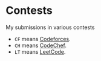# Contests

My submissions in various contests

- `CF` means [Codeforces](https://codeforces.com/profile/jaswanthsngp).
- `CH` means [CodeChef](https://codechef.com/users/jaswanthsngp).
- `LT` means [LeetCode](https://leetcode.com/jaswanthsngp).
